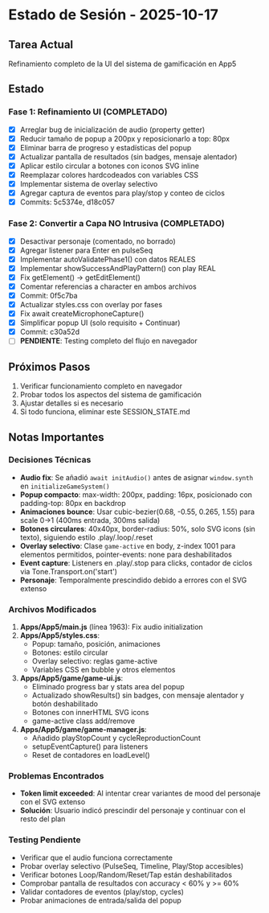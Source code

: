 # Estado de Sesión - 2025-10-17

## Tarea Actual
Refinamiento completo de la UI del sistema de gamificación en App5

## Estado

### Fase 1: Refinamiento UI (COMPLETADO)
- [x] Arreglar bug de inicialización de audio (property getter)
- [x] Reducir tamaño de popup a 200px y reposicionarlo a top: 80px
- [x] Eliminar barra de progreso y estadísticas del popup
- [x] Actualizar pantalla de resultados (sin badges, mensaje alentador)
- [x] Aplicar estilo circular a botones con iconos SVG inline
- [x] Reemplazar colores hardcodeados con variables CSS
- [x] Implementar sistema de overlay selectivo
- [x] Agregar captura de eventos para play/stop y conteo de ciclos
- [x] Commits: 5c5374e, d18c057

### Fase 2: Convertir a Capa NO Intrusiva (COMPLETADO)
- [x] Desactivar personaje (comentado, no borrado)
- [x] Agregar listener para Enter en pulseSeq
- [x] Implementar autoValidatePhase1() con datos REALES
- [x] Implementar showSuccessAndPlayPattern() con play REAL
- [x] Fix getElement() → getEditElement()
- [x] Comentar referencias a character en ambos archivos
- [x] Commit: 0f5c7ba
- [x] Actualizar styles.css con overlay por fases
- [x] Fix await createMicrophoneCapture()
- [x] Simplificar popup UI (solo requisito + Continuar)
- [x] Commit: c30a52d
- [ ] **PENDIENTE**: Testing completo del flujo en navegador

## Próximos Pasos
1. Verificar funcionamiento completo en navegador
2. Probar todos los aspectos del sistema de gamificación
3. Ajustar detalles si es necesario
4. Si todo funciona, eliminar este SESSION_STATE.md

## Notas Importantes

### Decisiones Técnicas
- **Audio fix**: Se añadió `await initAudio()` antes de asignar `window.synth` en `initializeGameSystem()`
- **Popup compacto**: max-width: 200px, padding: 16px, posicionado con padding-top: 80px en backdrop
- **Animaciones bounce**: Usar cubic-bezier(0.68, -0.55, 0.265, 1.55) para scale 0→1 (400ms entrada, 300ms salida)
- **Botones circulares**: 40x40px, border-radius: 50%, solo SVG icons (sin texto), siguiendo estilo .play/.loop/.reset
- **Overlay selectivo**: Clase `game-active` en body, z-index 1001 para elementos permitidos, pointer-events: none para deshabilitados
- **Event capture**: Listeners en .play/.stop para clicks, contador de ciclos via Tone.Transport.on('start')
- **Personaje**: Temporalmente prescindido debido a errores con el SVG extenso

### Archivos Modificados
1. **Apps/App5/main.js** (línea 1963): Fix audio initialization
2. **Apps/App5/styles.css**:
   - Popup: tamaño, posición, animaciones
   - Botones: estilo circular
   - Overlay selectivo: reglas game-active
   - Variables CSS en bubble y otros elementos
3. **Apps/App5/game/game-ui.js**:
   - Eliminado progress bar y stats area del popup
   - Actualizado showResults() sin badges, con mensaje alentador y botón deshabilitado
   - Botones con innerHTML SVG icons
   - game-active class add/remove
4. **Apps/App5/game/game-manager.js**:
   - Añadido playStopCount y cycleReproductionCount
   - setupEventCapture() para listeners
   - Reset de contadores en loadLevel()

### Problemas Encontrados
- **Token limit exceeded**: Al intentar crear variantes de mood del personaje con el SVG extenso
- **Solución**: Usuario indicó prescindir del personaje y continuar con el resto del plan

### Testing Pendiente
- Verificar que el audio funciona correctamente
- Probar overlay selectivo (PulseSeq, Timeline, Play/Stop accesibles)
- Verificar botones Loop/Random/Reset/Tap están deshabilitados
- Comprobar pantalla de resultados con accuracy < 60% y >= 60%
- Validar contadores de eventos (play/stop, cycles)
- Probar animaciones de entrada/salida del popup
